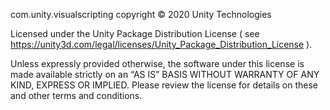 com.unity.visualscripting copyright © 2020 Unity Technologies

Licensed under the Unity Package Distribution License (
see https://unity3d.com/legal/licenses/Unity_Package_Distribution_License ).

Unless expressly provided otherwise, the software under this license is made available strictly on an “AS IS” BASIS
WITHOUT WARRANTY OF ANY KIND, EXPRESS OR IMPLIED. Please review the license for details on these and other terms and
conditions.

